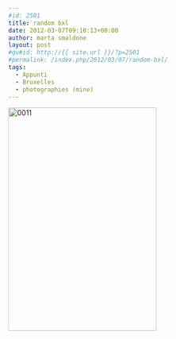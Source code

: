 ```yaml
---
#id: 2501
title: random bxl
date: 2012-03-07T09:10:13+00:00
author: marta smaldone
layout: post
#gu#id: http://{{ site.url }}/?p=2501
#permalink: /index.php/2012/03/07/random-bxl/
tags:
  - Appunti
  - Bruxelles
  - photographies (mine)
---
```

<img class="aligncenter size-full wp-image-3563" src="{{ site.url }}/images/uploads/2012/03/0011.jpg" alt="0011" width="299" height="450" srcset="{{ site.url }}/images/uploads/2012/03/0011.jpg 299w, {{ site.url }}/images/uploads/2012/03/0011-199x300.jpg 199w" sizes="(max-width: 299px) 100vw, 299px" />